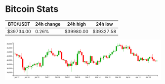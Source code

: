 # Bitcoin Stats

BTC/USDT|24h change|24h high|24h low|
|---|---|---|---|
|$39734.00|0.26%|$39980.00|$39327.58|

<img src="./chart.svg">
